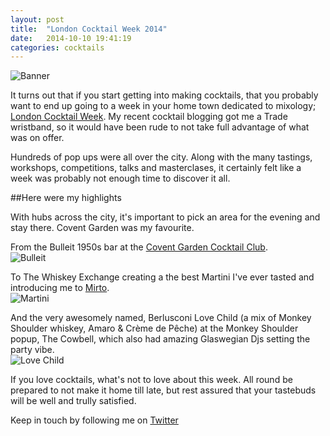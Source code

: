 ```yaml
---
layout: post
title:  "London Cocktail Week 2014"
date:   2014-10-10 19:41:19
categories: cocktails
---
```


![Banner](https://raw.githubusercontent.com/raphaelleheaf/nevercinderella/gh-pages/_assets/banner.jpg)

It turns out that if you start getting into making cocktails, that you probably want to end up going to a week in your home town dedicated to mixology; [London Cocktail Week](http://www.londoncocktailweek.com/). My recent cocktail blogging got me a Trade wristband, so it would have been rude to not take full advantage of what was on offer.

Hundreds of pop ups were all over the city. Along with the many tastings, workshops, competitions, talks and masterclases, it certainly felt like a week was probably not enough time to discover it all. 

##Here were my highlights

With hubs across the city, it's important to pick an area for the evening and stay there.
Covent Garden was my favourite. 

From the Bulleit 1950s bar at the [Covent Garden Cocktail Club](http://coventgardencocktailclub.co.uk/).  
![Bulleit](https://raw.githubusercontent.com/raphaelleheaf/nevercinderella/gh-pages/_assets/bulleit.jpg)


To The Whiskey Exchange creating a the best Martini I've ever tasted and introducing me to [Mirto](http://www.nifeislife.com/mirto-sardegna-70cl-p-2021.html).  
![Martini](https://raw.githubusercontent.com/raphaelleheaf/nevercinderella/gh-pages/_assets/martini.jpg)


And the very awesomely named, Berlusconi Love Child (a mix of Monkey Shoulder whiskey, Amaro & Crème de Pêche) at the Monkey Shoulder popup, The Cowbell, which also had amazing Glaswegian Djs setting the party vibe.  
![Love Child](https://raw.githubusercontent.com/raphaelleheaf/nevercinderella/gh-pages/_assets/love_child.jpg)


If you love cocktails, what's not to love about this week. All round be prepared to not make it home till late, but rest assured that your tastebuds will be well and trully satisfied.





Keep in touch by following me on [Twitter](https://twitter.com/cinderellanever) 


